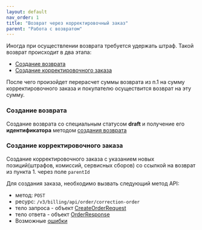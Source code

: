 ```yaml
---
layout: default
nav_order: 1
title: "Возврат через корректировочный заказ"
parent: "Работа с возвратом"
---
```


Иногда при осуществлении возврата требуется удержать штраф. Такой возврат происходит в два этапа:
- [Создание возврата](#создание-возврата)
- [Создание корректировочного заказа](#создание-корректировочного-заказа)

После чего произойдет перерасчет суммы возврата из п.1 на сумму корректировочного заказа и покупателю осуществится возврат на эту сумму.

### Создание возврата
Создание возврата со специальным статусом **draft** и получение его **идентификатора** методом [создания возврата](/docs/refund/create/)

### Создание корректировочного заказа
Создание корректировочного заказа с указанием новых позиций(штрафов, комиссий, сервисных сборов) со ссылкой на возврат из пункта 1. через поле `parentId`


Для создания заказа, необходимо вызвать следующий метод API:
- метод: `POST`
- ресурс: `/v3/billing/api/order/correction-order`
- тело запроса - объект [CreateOrderRequest](/docs/order/create/#createorderrequest)
- тело ответа - объект [OrderResponse](/docs/order/create/#orderresponse)
- Возможные [ошибки](/docs/dictionary/error/)

